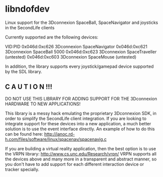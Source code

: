 libndofdev
==========

Linux support for the 3Dconnexion SpaceBall, SpaceNavigator and joysticks in the SecondLife clients

Currently supported are the following devices:

VID:PID
0x046d:0xc626   3Dconnexion SpaceNavigator
0x046d:0xc621   3Dconnexion SpaceBall 5000
0x046d:0xc623   3Dconnexion SpaceTraveller (untested)
0x046d:0xc603   3Dconnexion SpaceMouse (untested)

In addition, the library supports every joystick/gamepad device supported by the SDL library.


C A U T I O N !!!
-----------------

DO NOT USE THIS LIBRARY FOR ADDING SUPPORT FOR THE 3Dconnexion HARDWARE TO NEW APPLICATIONS!

This library is a messy hack emulating the proprietary 3Dconnexion SDK, in order to simplify the SecondLife 
client integration. If you are looking to integrate support for these devices into a new application, 
a much better solution is to use the event interface directly. An example of how to do this can be found
here: http://janoc.rd-h.com/files/software/linux/spacenav/spacenavig.c

If you are building a virtual reality application, then the best option is to use the VRPN library: http://www.cs.unc.edu/Research/vrpn/
VRPN supports all the devices above and many more in a transparent and abstract manner, so you don't have 
to add support for each different interaction device or tracker specially. 

